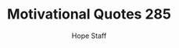 ---
image: /assets/img/mq/mq_285_coelho.png
title: Motivational Quotes 285
categories:
  - Motivational Quotes
author: Hope Staff
notes: Motivational Quotes 285
embed: >-
  EMBED_GOES_HERE
transcript: >-
  SOME LINES OF TEXT START HERE
---